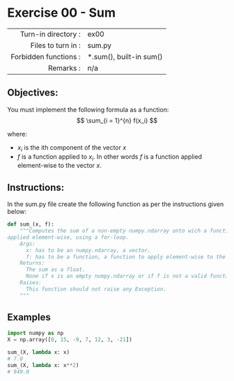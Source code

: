 # Exercise 00 - Sum

|                         |                    |
| -----------------------:| ------------------ |
|   Turn-in directory :   |  ex00              |
|   Files to turn in :    |  sum.py            |
|   Forbidden functions : |  *.sum(), built-in sum() |
|   Remarks :             |  n/a               |

## Objectives:

You must implement the following formula as a function:  
$$
\sum_{i = 1}^{n} f(x_i)
$$

where: 
- $x_i$ is the ith component of the vector $x$
- $f$ is a function applied to $x_i$. In other words $f$ is a function applied element-wise to the vector $x$.


## Instructions:

In the sum.py file create the following function as per the instructions given below:
```python
def sum_(x, f):
    """Computes the sum of a non-empty numpy.ndarray onto wich a function is
applied element-wise, using a for-loop.
    Args:
      x: has to be an numpy.ndarray, a vector.
      f: has to be a function, a function to apply element-wise to the vector.
    Returns:
      The sum as a float.
      None if x is an empty numpy.ndarray or if f is not a valid function.
    Raises:
      This function should not raise any Exception.
    """
```


## Examples

```python
import numpy as np
X = np.array([0, 15, -9, 7, 12, 3, -21])

sum_(X, lambda x: x)
# 7.0
sum_(X, lambda x: x**2)
# 949.0
```

